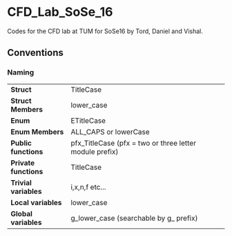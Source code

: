 # CFD_Lab_SoSe_16
Codes for the CFD lab at TUM for SoSe16 by Tord, Daniel and Vishal.

## Conventions

### Naming

|                       |             |
| ----------------------|-------------|
| **Struct**            |  TitleCase  |
| **Struct Members**    |  lower_case |
| **Enum**              |  ETitleCase |
| **Enum Members**      |  ALL_CAPS or lowerCase |
| **Public functions**  |  pfx_TitleCase (pfx = two or three letter module prefix) |
| **Private functions** |  TitleCase |
| **Trivial variables** |  i,x,n,f etc... |
| **Local variables**   |  lower_case |
| **Global variables**  |  g_lower_case (searchable by g_ prefix) |

